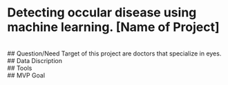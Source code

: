 # Detecting occular disease using machine learning. [Name of Project]
<br>
## Question/Need
Target of this project are doctors that specialize in eyes.
<br>
## Data Discription
<br>
## Tools
<br>
## MVP Goal
